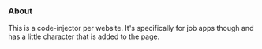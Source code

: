 ### About

This is a code-injector per website. It's specifically for job apps though and has a little character that is added to the page.

